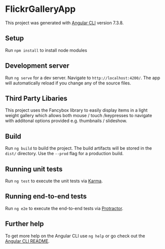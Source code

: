 # FlickrGalleryApp

This project was generated with [Angular CLI](https://github.com/angular/angular-cli) version 7.3.8.

## Setup 
Run `npm install` to install node modules 

## Development server

Run `ng serve` for a dev server. Navigate to `http://localhost:4200/`. The app will automatically reload if you change any of the source files.

## Third Party Libaries 

This project uses the Fancybox library to easily display items in a light weight gallery which allows both mouse / touch /keypresses to navigate with additonal options provided e.g. thumbnails / slideshow.

## Build

Run `ng build` to build the project. The build artifacts will be stored in the `dist/` directory. Use the `--prod` flag for a production build.

## Running unit tests

Run `ng test` to execute the unit tests via [Karma](https://karma-runner.github.io).

## Running end-to-end tests

Run `ng e2e` to execute the end-to-end tests via [Protractor](http://www.protractortest.org/).

## Further help

To get more help on the Angular CLI use `ng help` or go check out the [Angular CLI README](https://github.com/angular/angular-cli/blob/master/README.md).
